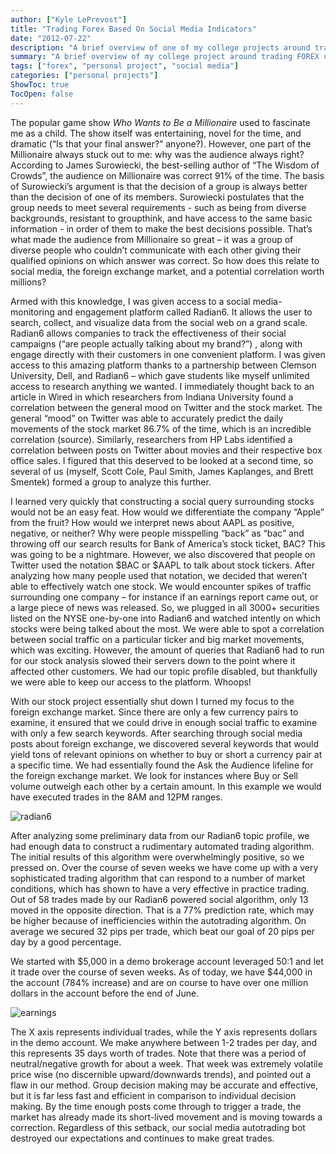 ```yaml
---
author: ["Kyle LePrevost"]
title: "Trading Forex Based On Social Media Indicators"
date: "2012-07-22"
description: "A brief overview of one of my college projects around trading FOREX using social media indicators. This project wound up getting $250k in VC funding, but fizzled out."
summary: "A brief overview of my college project around trading FOREX using social media indicators. This project wound up getting $250k in VC funding, but fizzled out."
tags: ["forex", "personal project", "social media"]
categories: ["personal projects"]
ShowToc: true
TocOpen: false
---
```


The popular game show *Who Wants to Be a Millionaire* used to fascinate me as a child. The show itself was entertaining, novel for the time, and dramatic (“Is that your final answer?” anyone?). However, one part of the Millionaire always stuck out to me: why was the audience always right? According to James Surowiecki, the best-selling author of “The Wisdom of Crowds”, the audience on Millionaire was correct 91% of the time. The basis of Surowiecki’s argument is that the decision of a group is always better than the decision of one of its members. Surowiecki postulates that the group needs to meet several requirements - such as being from diverse backgrounds, resistant to groupthink, and have access to the same basic information - in order of them to make the best decisions possible. That’s what made the audience from Millionaire so great – it was a group of diverse people who couldn’t communicate with each other giving their qualified opinions on which answer was correct. So how does this relate to social media, the foreign exchange market, and a potential correlation worth millions?

Armed with this knowledge, I was given access to a social media-monitoring and engagement platform called Radian6. It allows the user to search, collect, and visualize data from the social web on a grand scale. Radian6 allows companies to track the effectiveness of their social campaigns (“are people actually talking about my brand?”) , along with engage directly with their customers in one convenient platform. I was given access to this amazing platform thanks to a partnership between Clemson University, Dell, and Radian6 – which gave students like myself unlimited access to research anything we wanted. I immediately thought back to an article in Wired in which researchers from Indiana University found a correlation between the general mood on Twitter and the stock market. The general “mood” on Twitter was able to accurately predict the daily movements of the stock market 86.7% of the time, which is an incredible correlation (source). Similarly, researchers from HP Labs identified a correlation between posts on Twitter about movies and their respective box office sales. I figured that this deserved to be looked at a second time, so several of us (myself, Scott Cole, Paul Smith, James Kaplanges, and Brett Smentek) formed a group to analyze this further.

I learned very quickly that constructing a social query surrounding stocks would not be an easy feat. How would we differentiate the company “Apple” from the fruit? How would we interpret news about AAPL as positive, negative, or neither? Why were people misspelling “back” as “bac” and throwing off our search results for Bank of America’s stock ticket, BAC? This was going to be a nightmare. However, we also discovered that people on Twitter used the notation $BAC or $AAPL to talk about stock tickers. After analyzing how many people used that notation, we decided that weren’t able to effectively watch one stock. We would encounter spikes of traffic surrounding one company – for instance if an earnings report came out, or a large piece of news was released. So, we plugged in all 3000+ securities listed on the NYSE one-by-one into Radian6 and watched intently on which stocks were being talked about the most. We were able to spot a correlation between social traffic on a particular ticker and big market movements, which was exciting. However, the amount of queries that Radian6 had to run for our stock analysis slowed their servers down to the point where it affected other customers. We had our topic profile disabled, but thankfully we were able to keep our access to the platform. Whoops!

With our stock project essentially shut down I turned my focus to the foreign exchange market. Since there are only a few currency pairs to examine, it ensured that we could drive in enough social traffic to examine with only a few search keywords. After searching through social media posts about foreign exchange, we discovered several keywords that would yield tons of relevant opinions on whether to buy or short a currency pair at a specific time. We had essentially found the Ask the Audience lifeline for the foreign exchange market. We look for instances where Buy or Sell volume outweigh each other by a certain amount. In this example we would have executed trades in the 8AM and 12PM ranges.

![radian6](/radian6.png)

After analyzing some preliminary data from our Radian6 topic profile, we had enough data to construct a rudimentary automated trading algorithm.  The initial results of this algorithm were overwhelmingly positive, so we pressed on. Over the course of seven weeks we have come up with a very sophisticated trading algorithm that can respond to a number of market conditions, which has shown to have a very effective in practice trading. Out of 58 trades made by our Radian6 powered social algorithm, only 13 moved in the opposite direction. That is a 77% prediction rate, which may be higher because of inefficiencies within the autotrading algorithm. On average we secured 32 pips per trade, which beat our goal of 20 pips per day by a good percentage.

We started with $5,000 in a demo brokerage account leveraged 50:1 and let it trade over the course of seven weeks. As of today, we have $44,000 in the account (784% increase) and are on course to have over one million dollars in the account before the end of June.

![earnings](/earnings1.png)

The X axis represents individual trades, while the Y axis represents dollars in the demo account. We make anywhere between 1-2 trades per day, and this represents 35 days worth of trades. Note that there was a period of neutral/negative growth for about a week. That week was extremely volatile price wise (no discernible upward/downwards trends), and pointed out a flaw in our method. Group decision making may be accurate and effective, but it is far less fast and efficient in comparison to individual decision making. By the time enough posts come through to trigger a trade, the market has already made its short-lived movement and is moving towards a correction. Regardless of this setback, our social media autotrading bot destroyed our expectations and continues to make great trades.


